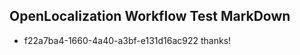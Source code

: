 ## OpenLocalization Workflow Test MarkDown
* f22a7ba4-1660-4a40-a3bf-e131d16ac922 thanks!

<!--HONumber=Jul16_HO3-->



